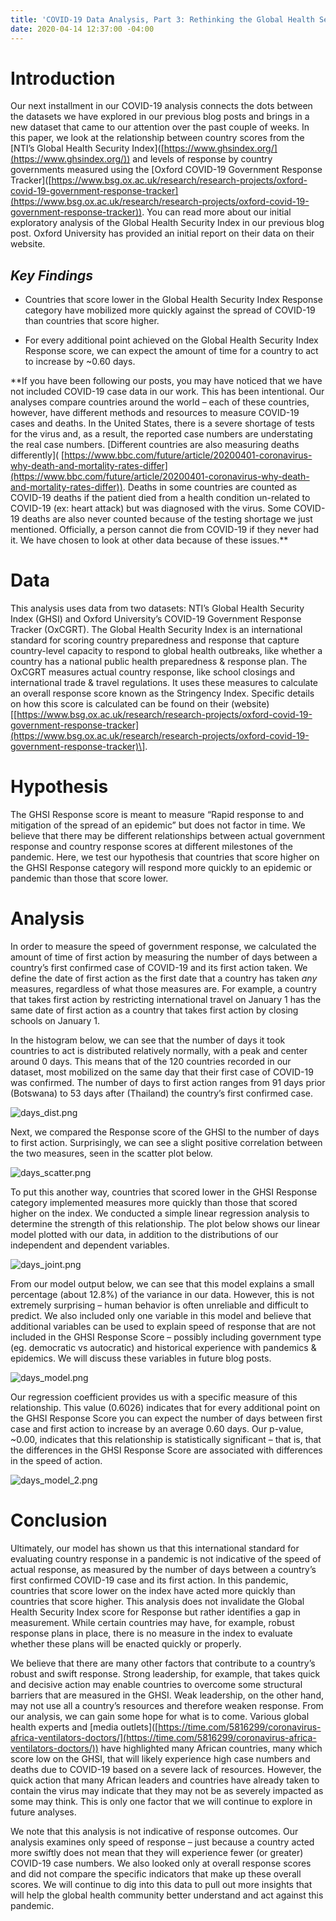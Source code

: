 ```yaml
---
title: 'COVID-19 Data Analysis, Part 3: Rethinking the Global Health Security Index'
date: 2020-04-14 12:37:00 -04:00
---
```


# **Introduction**

Our next installment in our COVID-19 analysis connects the dots between the datasets we have explored in our previous blog posts and brings in a new dataset that came to our attention over the past couple of weeks. In this paper, we look at the relationship between country scores from the \[NTI’s Global Health Security Index\]([https://www.ghsindex.org/](https://www.ghsindex.org/)) and levels of response by country governments measured using the \[Oxford COVID-19 Government Response Tracker\]([https://www.bsg.ox.ac.uk/research/research-projects/oxford-covid-19-government-response-tracker](https://www.bsg.ox.ac.uk/research/research-projects/oxford-covid-19-government-response-tracker)). You can read more about our initial exploratory analysis of the Global Health Security Index in our previous blog post. Oxford University has provided an initial report on their data on their website.

## *Key Findings*

* Countries that score lower in the Global Health Security Index Response category have mobilized more quickly against the spread of COVID-19 than countries that score higher.


* For every additional point achieved on the Global Health Security Index Response score, we can expect the amount of time for a country to act to increase by \~0.60 days.

\*\*If you have been following our posts, you may have noticed that we have not included COVID-19 case data in our work. This has been intentional. Our analyses compare countries around the world – each of these countries, however, have different methods and resources to measure COVID-19 cases and deaths. In the United States, there is a severe shortage of tests for the virus and, as a result, the reported case numbers are understating the real case numbers. \[Different countries are also measuring deaths differently\]( [https://www.bbc.com/future/article/20200401-coronavirus-why-death-and-mortality-rates-differ](https://www.bbc.com/future/article/20200401-coronavirus-why-death-and-mortality-rates-differ)). Deaths in some countries are counted as COVID-19 deaths if the patient died from a health condition un-related to COVID-19 (ex: heart attack) but was diagnosed with the virus. Some COVID-19 deaths are also never counted because of the testing shortage we just mentioned. Officially, a person cannot die from COVID-19 if they never had it. We have chosen to look at other data because of these issues.\*\*

# **Data**

This analysis uses data from two datasets: NTI’s Global Health Security Index (GHSI) and Oxford University’s COVID-19 Government Response Tracker (OxCGRT). The Global Health Security Index is an international standard for scoring country preparedness and response that capture country-level capacity to respond to global health outbreaks, like whether a country has a national public health preparedness & response plan. The OxCGRT measures actual country response, like school closings and international trade & travel regulations. It uses these measures to calculate an overall response score known as the Stringency Index. Specific details on how this score is calculated can be found on their (website)\[[https://www.bsg.ox.ac.uk/research/research-projects/oxford-covid-19-government-response-tracker](https://www.bsg.ox.ac.uk/research/research-projects/oxford-covid-19-government-response-tracker)\].

# **Hypothesis**

The GHSI Response score is meant to measure “Rapid response to and mitigation of the spread of an epidemic” but does not factor in time. We believe that there may be different relationships between actual government response and country response scores at different milestones of the pandemic. Here, we test our hypothesis that countries that score higher on the GHSI Response category will respond more quickly to an epidemic or pandemic than those that score lower.

# **Analysis**

In order to measure the speed of government response, we calculated the amount of time of first action by measuring the number of days between a country’s first confirmed case of COVID-19 and its first action taken. We define the date of first action as the first date that a country has taken *any* measures, regardless of what those measures are. For example, a country that takes first action by restricting international travel on January 1 has the same date of first action as a country that takes first action by closing schools on January 1.

In the histogram below, we can see that the number of days it took countries to act is distributed relatively normally, with a peak and center around 0 days. This means that of the 120 countries recorded in our dataset, most mobilized on the same day that their first case of COVID-19 was confirmed. The number of days to first action ranges from 91 days prior (Botswana) to 53 days after (Thailand) the country’s first confirmed case.

![days_dist.png](/uploads/days_dist.png)

Next, we compared the Response score of the GHSI to the number of days to first action. Surprisingly, we can see a slight positive correlation between the two measures, seen in the scatter plot below.

![days_scatter.png](/uploads/days_scatter.png)

To put this another way, countries that scored lower in the GHSI Response category implemented measures more quickly than those that scored higher on the index. We conducted a simple linear regression analysis to determine the strength of this relationship. The plot below shows our linear model plotted with our data, in addition to the distributions of our independent and dependent variables.

![days_joint.png](/uploads/days_joint.png)

From our model output below, we can see that this model explains a small percentage (about 12.8%) of the variance in our data. However, this is not extremely surprising – human behavior is often unreliable and difficult to predict. We also included only one variable in this model and believe that additional variables can be used to explain speed of response that are not included in the GHSI Response Score – possibly including government type (eg. democratic vs autocratic) and historical experience with pandemics & epidemics. We will discuss these variables in future blog posts.

![days_model.png](/uploads/days_model.png)

Our regression coefficient provides us with a specific measure of this relationship. This value (0.6026) indicates that for every additional point on the GHSI Response Score you can expect the number of days between first case and first action to increase by an average 0.60 days. Our p-value, \~0.00, indicates that this relationship is statistically significant – that is, that the differences in the GHSI Response Score are associated with differences in the speed of action.

![days_model_2.png](/uploads/days_model_2.png)

# **Conclusion**

Ultimately, our model has shown us that this international standard for evaluating country response in a pandemic is not indicative of the speed of actual response, as measured by the number of days between a country’s first confirmed COVID-19 case and its first action. In this pandemic, countries that score lower on the index have acted more quickly than countries that score higher. This analysis does not invalidate the Global Health Security Index score for Response but rather identifies a gap in measurement. While certain countries may have, for example, robust response plans in place, there is no measure in the index to evaluate whether these plans will be enacted quickly or properly.

We believe that there are many other factors that contribute to a country’s robust and swift response. Strong leadership, for example, that takes quick and decisive action may enable countries to overcome some structural barriers that are measured in the GHSI. Weak leadership, on the other hand, may not use all a country’s resources and therefore weaken response. From our analysis, we can gain some hope for what is to come. Various global health experts and \[media outlets\]([https://time.com/5816299/coronavirus-africa-ventilators-doctors/](https://time.com/5816299/coronavirus-africa-ventilators-doctors/)) have highlighted many African countries, many which score low on the GHSI, that will likely experience high case numbers and deaths due to COVID-19 based on a severe lack of resources. However, the quick action that many African leaders and countries have already taken to contain the virus may indicate that they may not be as severely impacted as some may think. This is only one factor that we will continue to explore in future analyses.

We note that this analysis is not indicative of response outcomes. Our analysis examines only speed of response – just because a country acted more swiftly does not mean that they will experience fewer (or greater) COVID-19 case numbers. We also looked only at overall response scores and did not compare the specific indicators that make up these overall scores. We will continue to dig into this data to pull out more insights that will help the global health community better understand and act against this pandemic.